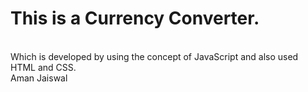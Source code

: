 # This is a Currency Converter.
<br>
Which is developed by using the concept of JavaScript and also used HTML and CSS. 
<br>
Aman Jaiswal
